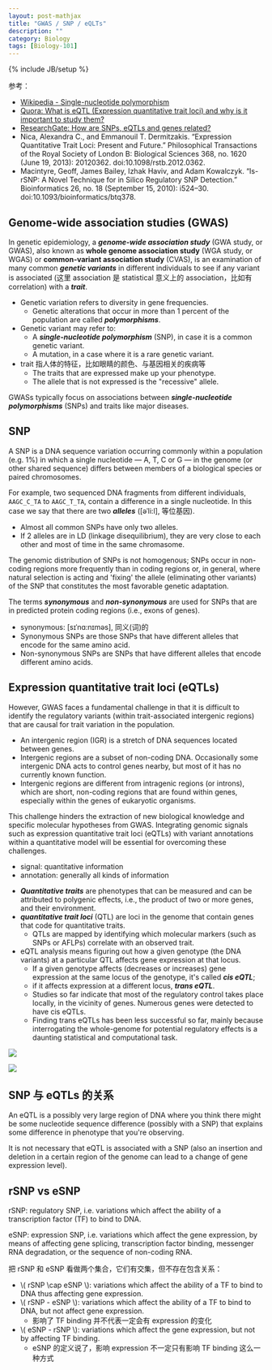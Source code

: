 ```yaml
---
layout: post-mathjax
title: "GWAS / SNP / eQLTs"
description: ""
category: Biology
tags: [Biology-101]
---
```

{% include JB/setup %}

参考：

- [Wikipedia - Single-nucleotide polymorphism](https://en.wikipedia.org/wiki/Single-nucleotide_polymorphism)
- [Quora: What is eQTL (Expression quantitative trait loci) and why is it important to study them?](https://www.quora.com/What-is-eQTL-Expression-quantitative-trait-loci-and-why-is-it-important-to-study-them)
- [ResearchGate: How are SNPs, eQTLs and genes related?](http://www.researchgate.net/post/How_are_SNPs_eQTLs_and_genes_related)
- Nica, Alexandra C., and Emmanouil T. Dermitzakis. “Expression Quantitative Trait Loci: Present and Future.” Philosophical Transactions of the Royal Society of London B: Biological Sciences 368, no. 1620 (June 19, 2013): 20120362. doi:10.1098/rstb.2012.0362.
- Macintyre, Geoff, James Bailey, Izhak Haviv, and Adam Kowalczyk. “Is-rSNP: A Novel Technique for in Silico Regulatory SNP Detection.” Bioinformatics 26, no. 18 (September 15, 2010): i524–30. doi:10.1093/bioinformatics/btq378.

## Genome-wide association studies (GWAS) 

In genetic epidemiology, a _**genome-wide association study**_ (GWA study, or GWAS), also known as **whole genome association study** (WGA study, or WGAS) or **common-variant association study** (CVAS), is an examination of many common _**genetic variants**_ in different individuals to see if any variant is associated (这里 association 是 statistical 意义上的 association，比如有 correlation) with a _**trait**_. 

- Genetic variation refers to diversity in gene frequencies. 
	- Genetic alterations that occur in more than 1 percent of the population are called _**polymorphisms**_.
- Genetic variant may refer to:
	- A _**single-nucleotide polymorphism**_ (SNP), in case it is a common genetic variant.
	- A mutation, in a case where it is a rare genetic variant.
- trait 指人体的特征，比如眼睛的颜色、与基因相关的疾病等
	- The traits that are expressed make up your phenotype.
	- The allele that is not expressed is the "recessive" allele.

GWASs typically focus on associations between _**single-nucleotide polymorphisms**_ (SNPs) and traits like major diseases.

## SNP
	
A SNP is a DNA sequence variation occurring commonly within a population (e.g. 1%) in which a single nucleotide — A, T, C or G — in the genome (or other shared sequence) differs between members of a biological species or paired chromosomes. 

For example, two sequenced DNA fragments from different individuals, `AAGC_C_TA` to `AAGC_T_TA`, contain a difference in a single nucleotide. In this case we say that there are two _**alleles**_ ([əˈli:l], 等位基因). 

- Almost all common SNPs have only two alleles. 
- If 2 alleles are in LD (linkage disequilibrium), they are very close to each other and most of time in the same chromasome.

The genomic distribution of SNPs is not homogenous; SNPs occur in non-coding regions more frequently than in coding regions or, in general, where natural selection is acting and 'fixing' the allele (eliminating other variants) of the SNP that constitutes the most favorable genetic adaptation.

The terms _**synonymous**_ and _**non-synonymous**_ are used for SNPs that are in predicted protein coding regions (i.e., exons of genes). 
			
- synonymous: [sɪˈnɑ:nɪməs], 同义(词)的
- Synonymous SNPs are those SNPs that have different alleles that encode for the same amino acid. 
- Non-synonymous SNPs are SNPs that have different alleles that encode different amino acids.
	
## Expression quantitative trait loci (eQTLs)
	
However, GWAS faces a fundamental challenge in that it is difficult to identify the regulatory variants (within trait-associated intergenic regions) that are causal for trait variation in the population.

- An intergenic region (IGR) is a stretch of DNA sequences located between genes. 
- Intergenic regions are a subset of non-coding DNA. Occasionally some intergenic DNA acts to control genes nearby, but most of it has no currently known function.
- Intergenic regions are different from intragenic regions (or introns), which are short, non-coding regions that are found within genes, especially within the genes of eukaryotic organisms.

This challenge hinders the extraction of new biological knowledge and specific molecular hypotheses from GWAS. Integrating genomic signals such as expression quantitative trait loci (eQTLs) with variant annotations within a quantitative model will be essential for overcoming these challenges.

- signal: quantitative information
- annotation: generally all kinds of information

<!-- -->

- _**Quantitative traits**_ are phenotypes that can be measured and can be attributed to polygenic effects, i.e., the product of two or more genes, and their environment.
- _**quantitative trait loci**_ (QTL) are loci in the genome that contain genes that code for quantitative traits.
	- QTLs are mapped by identifying which molecular markers (such as SNPs or AFLPs) correlate with an observed trait.
- eQTL analysis means figuring out how a given genotype (the DNA variants) at a particular QTL affects gene expression at that locus.
	- If a given genotype affects (decreases or increases) gene expression at the same locus of the genotype, it's called _**cis eQTL**_;
	- if it affects expression at a different locus, _**trans eQTL**_.
	- Studies so far indicate that most of the regulatory control takes place locally, in the vicinity of genes. Numerous genes were detected to have cis eQTLs.
	- Finding trans eQTLs has been less successful so far, mainly because interrogating the whole-genome for potential regulatory effects is a daunting statistical and computational task.
	
![](https://bn1304files.storage.live.com/y3pnofJ5wg3h50qh6EBhZ88yu2P4lGRFlo_Kc01KKp4sJZtV2sP0Mr1aYyR6IU7PfmHn8me7ZVHGxmw6Uqu5WewjoRDl0jJ_GfcoS83DoLsObncsLMp-FkNcQQhc5aTvlHI/figure-1.PNG?psid=1&width=1003&height=336&cropMode=center)

![](https://bn1304files.storage.live.com/y3ppneBpN88xPkkCLhqKbcFFlm83V7HGSaCzP1lgEeD_ajX3C9zzi-_UGdGRrvnsZP48uzDlxzamtDMSNc7p50LpZwFznKQRJ4syf7xa4pjkmZoBrRSSOLA5DKmRFj2tG_x/figure-2.PNG?psid=1&width=994&height=416&cropMode=center)

## SNP 与 eQTLs 的关系

An eQTL is a possibly very large region of DNA where you think there might be some nucleotide sequence difference (possibly with a SNP) that explains some difference in phenotype that you're observing.

It is not necessary that eQTL is associated with a SNP (also an insertion and deletion in a certain region of the genome can lead to a change of gene expression level).

## rSNP vs eSNP

rSNP: regulatory SNP, i.e. variations which affect the ability of a transcription factor (TF) to bind to DNA.

eSNP: expression SNP, i.e. variations which affect the gene expression, by means of affecting gene splicing, transcription factor binding, messenger RNA degradation, or the sequence of non-coding RNA.

把 rSNP 和 eSNP 看做两个集合，它们有交集，但不存在包含关系：

- \\( rSNP \cap eSNP \\): variations which affect the ability of a TF to bind to DNA thus affecting gene expression.
- \\( rSNP - eSNP \\): variations which affect the ability of a TF to bind to DNA, but not affect gene expression.
	- 影响了 TF binding 并不代表一定会有 expression 的变化
- \\( eSNP - rSNP \\): variations which affect the gene expression, but not by affecting TF binding.
	- eSNP 的定义说了，影响 expression 不一定只有影响 TF binding 这么一种方式













